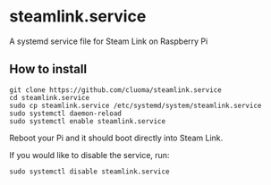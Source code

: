 # steamlink.service
A systemd service file for Steam Link on Raspberry Pi

## How to install
```
git clone https://github.com/cluoma/steamlink.service
cd steamlink.service
sudo cp steamlink.service /etc/systemd/system/steamlink.service
sudo systemctl daemon-reload
sudo systemctl enable steamlink.service
```
Reboot your Pi and it should boot directly into Steam Link.

If you would like to disable the service, run:
```
sudo systemctl disable steamlink.service
```
